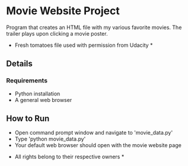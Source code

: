 # Movie Website Project

Program that creates an HTML file with my various favorite movies.
The trailer plays upon clicking a movie poster.
* Fresh tomatoes file used with permission from Udacity *

## Details ##

### Requirements ###
- Python installation
- A general web browser

## How to Run ##
- Open command prompt window and navigate to 'movie_data.py'
- Type 'python movie_data.py'
- Your default web browser should open with the movie website page


* All rights belong to their respective owners *
